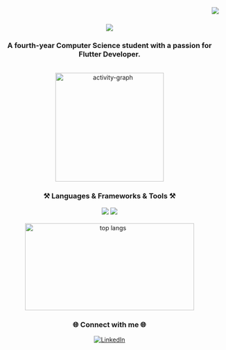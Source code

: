 <img align="right" src="https://visitor-badge.laobi.icu/badge?page_id=Khaled-Kamal" />

<h1 align="center">
    <img src="https://readme-typing-svg.herokuapp.com/?font=Righteous&size=35&center=true&vCenter=true&width=500&height=70&duration=4000&lines=Hi+There!+👋;+I'm+Khaled-Kamal!;" />
</h1>

<h3 align="center">A fourth-year Computer Science student with a passion for Flutter Developer.</h3>

<br/>
<div align="center">
  <img src="https://github-readme-activity-graph.vercel.app/graph?username=Khaled-Kamal&area=true&hide_border=true&theme=react-dark" height="250" alt="activity-graph" />
</div>

<h3 align="center">⚒️ Languages & Frameworks & Tools ⚒️</h3>
<div align="center">
    <img src="https://skillicons.dev/icons?i=html,css,bootstrap,tailwind,vscode,cs,cpp,figma,sass,git,github" />
    <img src="https://skillicons.dev/icons?i=react,vite,nodejs,python,javascript,jquery,materialui,typescript,postman,npm,redux,mongodb,nextjs" /><br>
</div>


<br/>
<div align="center">
  <img width="390" height="200" src="https://github-readme-stats-salesp07.vercel.app/api/top-langs/?username=Khaled-Kamal&hide=HTML&langs_count=8&layout=compact&theme=react&border_radius=10&size_weight=0.5&count_weight=0.5&exclude_repo=github-readme-stats" alt="top langs" />
</div>

<h3 align="center">🌐 Connect with me 🌐</h3>
<div align="center"> 
  
  <a href="https://www.linkedin.com/in/khaledkamal1/" target="_blank">
    <img src="https://img.shields.io/badge/LinkedIn-0077B5?style=for-the-badge&logo=linkedin&logoColor=white" alt="LinkedIn" />
  </a>
 
</div>


